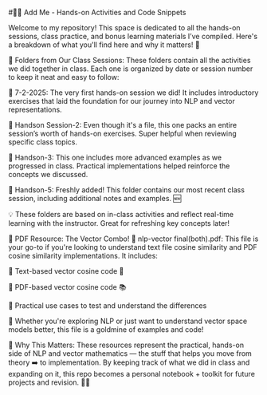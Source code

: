 #👩‍💻 Add Me - Hands-on Activities and Code Snippets

Welcome to my repository! This space is dedicated to all the hands-on sessions, class practice, and bonus learning materials I’ve compiled. Here's a breakdown of what you'll find here and why it matters! 🚀

📁 Folders from Our Class Sessions:
These folders contain all the activities we did together in class. Each one is organized by date or session number to keep it neat and easy to follow:

📂 7-2-2025: The very first hands-on session we did! It includes introductory exercises that laid the foundation for our journey into NLP and vector representations.

📄 Handson Session-2: Even though it's a file, this one packs an entire session’s worth of hands-on exercises. Super helpful when reviewing specific class topics.

📂 Handson-3: This one includes more advanced examples as we progressed in class. Practical implementations helped reinforce the concepts we discussed.

📂 Handson-5: Freshly added! This folder contains our most recent class session, including additional notes and examples. 🆕

💡 These folders are based on in-class activities and reflect real-time learning with the instructor. Great for refreshing key concepts later!

📘 PDF Resource: The Vector Combo!
📄 nlp-vector final(both).pdf: This file is your go-to if you're looking to understand text file cosine similarity and PDF cosine similarity implementations.
It includes:

📌 Text-based vector cosine code 🧠

📌 PDF-based vector cosine code 📚

🧪 Practical use cases to test and understand the differences

🎯 Whether you're exploring NLP or just want to understand vector space models better, this file is a goldmine of examples and code!

💬 Why This Matters:
These resources represent the practical, hands-on side of NLP and vector mathematics — the stuff that helps you move from theory ➡️ to implementation. By keeping track of what we did in class and expanding on it, this repo becomes a personal notebook + toolkit for future projects and revision. 💼💡
